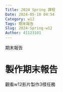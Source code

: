```yaml
---
Title: 2024 Spring 課程
Date: 2024-05-10 04:54
Category: w12
Tags: 期末報告
Slug: 2024-Spring-w12
Author: 41123101
---
```


期末報告

<!-- PELICAN_END_SUMMARY -->
# 製作期末報告
觀看w12影片製作3樣任務
